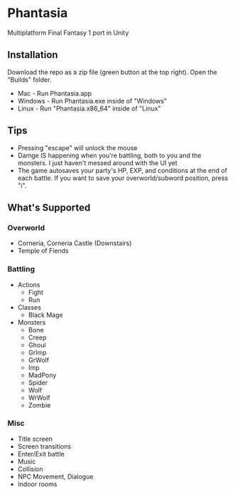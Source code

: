 # Phantasia
Multiplatform Final Fantasy 1 port in Unity

## Installation
Download the repo as a zip file (green button at the top right). Open the "Builds" folder.
- Mac - Run Phantasia.app
- Windows - Run Phantasia.exe inside of "Windows"
- Linux - Run "Phantasia.x86_64" inside of "Linux"

## Tips
- Pressing "escape" will unlock the mouse
- Damge IS happening when you're battling, both to you and the monsters. I just haven't messed around with the UI yet
- The game autosaves your party's HP, EXP, and conditions at the end of each battle. If you want to save your overworld/subword position, press "i".

## What's Supported

### Overworld
- Corneria, Corneria Castle (Downstairs)
- Temple of Fiends

### Battling
- Actions
  - Fight
  - Run
- Classes
  - Black Mage
- Monsters
  - Bone
  - Creep
  - Ghoul
  - GrImp
  - GrWolf
  - Imp
  - MadPony
  - Spider
  - Wolf
  - WrWolf
  - Zombie
### Misc
  - Title screen
  - Screen transitions
  - Enter/Exit battle
  - Music
  - Collision
  - NPC Movement, Dialogue
  - Indoor rooms
